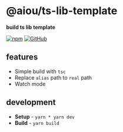 # @aiou/ts-lib-template
**build ts lib template**

[![npm](https://img.shields.io/npm/v/@aiou/ts-lib-template)](https://github.com/JiangWeixian/templates/tree/master/packages/ts-lib-template) [![GitHub](https://img.shields.io/npm/l/@aiou/ts-lib-template)](https://github.com/JiangWeixian/templates/tree/master/packages/ts-lib-template)

## features

- Simple build with `tsc`
- Replace `alias` path to `real` path
- Watch mode

## development

- **Setup** - `yarn * yarn dev`
- **Build** - `yarn build`